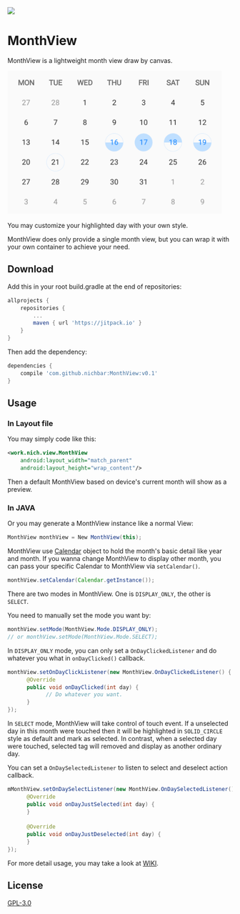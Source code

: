 [![](https://jitpack.io/v/nichbar/MonthView.svg)](https://jitpack.io/#nichbar/MonthView)

# MonthView
MonthView is a lightweight month view draw by canvas.

<img src="images/monthView.png" width="480">

You may customize your highlighted day with your own style.

MonthView does only provide a single month view, but you can wrap it with your own container to achieve your need.
## Download
Add this in your root build.gradle at the end of repositories:

```groovy
allprojects {
	repositories {
		...
		maven { url 'https://jitpack.io' }
	}
}
```
Then add the dependency:

```groovy
dependencies {
	compile 'com.github.nichbar:MonthView:v0.1'
}
```
## Usage

### In Layout file
You may simply code like this:

```xml
<work.nich.view.MonthView
    android:layout_width="match_parent"
    android:layout_height="wrap_content"/>
```
Then a default MonthView based on device's current month will show as a preview. 

### In JAVA

Or you may generate a MonthView instance like a normal View:

```java
MonthView monthView = New MonthView(this);
```
MonthView use [Calendar](https://developer.android.com/reference/java/util/Calendar.html) object to hold the month's basic detail like year and month.
If you wanna change MonthView to display other month, you can pass your specific Calendar to MonthView via ``setCalendar()``.

```java
monthView.setCalendar(Calendar.getInstance());
```

There are two modes in MonthView. One is ``DISPLAY_ONLY``, the other is ``SELECT``.

You need to manually set the mode you want by:

```java
monthView.setMode(MonthView.Mode.DISPLAY_ONLY);
// or monthView.setMode(MonthView.Mode.SELECT);
```

In ``DISPLAY_ONLY`` mode, you can only set a ``OnDayClickedListener`` and do whatever you what in ``onDayClicked()`` callback.

```java
monthView.setOnDayClickListener(new MonthView.OnDayClickedListener() {
      @Override
      public void onDayClicked(int day) {
            // Do whatever you want.
      }
});

```

In ``SELECT`` mode, MonthView will take control of touch event. If a unselected day in this month were touched then it will be highlighted in ```SOLID_CIRCLE``` style as default and mark as selected. In contrast, when a selected day were touched, selected tag will removed and display as another ordinary day.

You can set a ``OnDaySelectedListener`` to listen to select and deselect action callback.

```java
mMonthView.setOnDaySelectListener(new MonthView.OnDaySelectedListener() {
      @Override
      public void onDayJustSelected(int day) {
      }

      @Override
      public void onDayJustDeselected(int day) {
      }
});
```

For more detail usage, you may take a look at [WIKI]().

## License

[GPL-3.0](https://github.com/nichbar/MonthView/blob/master/LICENSE)
